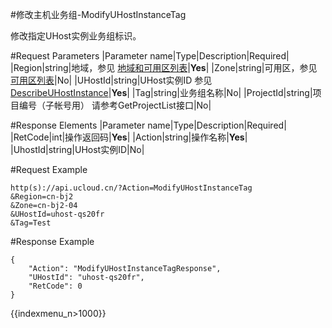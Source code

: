 #修改主机业务组-ModifyUHostInstanceTag

修改指定UHost实例业务组标识。

#Request Parameters
|Parameter name|Type|Description|Required|
|Region|string|地域，参见 [地域和可用区列表](../summary/regionlist.html)|**Yes**|
|Zone|string|可用区，参见 [可用区列表](../summary/regionlist.html)|No|
|UHostId|string|UHost实例ID 参见 [DescribeUHostInstance](describe_uhost_instance.html)|**Yes**|
|Tag|string|业务组名称|No|
|ProjectId|string|项目编号（子帐号用） 请参考GetProjectList接口|No|


#Response Elements
|Parameter name|Type|Description|Required|
|RetCode|int|操作返回码|**Yes**|
|Action|string|操作名称|**Yes**|
|UhostId|string|UHost实例ID|No|

#Request Example
```
http(s)://api.ucloud.cn/?Action=ModifyUHostInstanceTag
&Region=cn-bj2
&Zone=cn-bj2-04
&UHostId=uhost-qs20fr
&Tag=Test
```
#Response Example
```
{
    "Action": "ModifyUHostInstanceTagResponse",
    "UHostId": "uhost-qs20fr",
    "RetCode": 0
}
```

{{indexmenu_n>1000}}
